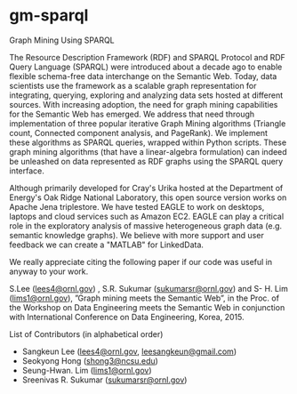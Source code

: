 # gm-sparql
Graph Mining Using SPARQL

The Resource Description Framework (RDF) and SPARQL Protocol and RDF Query Language (SPARQL) were introduced about a decade ago to enable flexible schema-free data interchange on the Semantic Web. Today, data scientists use the framework as a scalable graph representation for integrating, querying, exploring and analyzing data sets hosted at different sources. With increasing adoption, the need for graph mining capabilities for the Semantic Web has emerged. We address that need through implementation of three popular iterative Graph Mining algorithms (Triangle count, Connected component analysis, and PageRank). We implement these algorithms as SPARQL queries, wrapped within Python scripts. These graph mining algorithms (that have a linear-algebra formulation) can indeed be unleashed on data represented as RDF graphs using the SPARQL query interface.

Although primarily developed for Cray's Urika hosted at the Department of Energy's Oak Ridge National Laboratory, this open source version works on Apache Jena triplestore. We have tested EAGLE to work on desktops, laptops and cloud services such as Amazon EC2. EAGLE can play a critical role in the exploratory analysis of massive heterogeneous graph data (e.g. semantic knowledge graphs). We believe with more support and user feedback we can create a "MATLAB" for LinkedData.

We really appreciate citing the following paper if our code was useful in anyway to your work.

S.Lee (lees4@ornl.gov) , S.R. Sukumar (sukumarsr@ornl.gov) and S- H. Lim (lims1@ornl.gov), ”Graph mining meets the Semantic Web”, in the Proc. of the Workshop on Data Engineering meets the Semantic Web in conjunction with International Conference on Data Engineering, Korea, 2015.

List of Contributors (in alphabetical order)
* Sangkeun Lee (lees4@ornl.gov, leesangkeun@gmail.com)
* Seokyong Hong (shong3@ncsu.edu)
* Seung-Hwan. Lim (lims1@ornl.gov)
* Sreenivas R. Sukumar (sukumarsr@ornl.gov)

